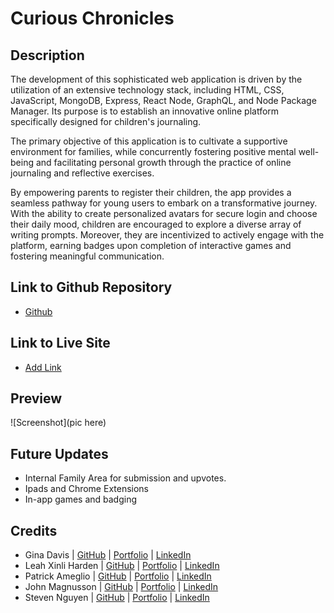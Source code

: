 
# Curious Chronicles

## Description
The development of this sophisticated web application is driven by the utilization of an extensive technology stack, including HTML, CSS, JavaScript, MongoDB, Express, React Node, GraphQL, and Node Package Manager. Its purpose is to establish an innovative online platform specifically designed for children's journaling.

The primary objective of this application is to cultivate a supportive environment for families, while concurrently fostering positive mental well-being and facilitating personal growth through the practice of online journaling and reflective exercises.

By empowering parents to register their children, the app provides a seamless pathway for young users to embark on a transformative journey. With the ability to create personalized avatars for secure login and choose their daily mood, children are encouraged to explore a diverse array of writing prompts. Moreover, they are incentivized to actively engage with the platform, earning badges upon completion of interactive games and fostering meaningful communication.

## Link to Github Repository
- [Github](https://github.com/Qaizen/curious-chronicles)

## Link to Live Site
- [Add Link](https://github.com/Qaizen/curious-chronicles)
    
## Preview
![Screenshot](pic here)

## Future Updates
- Internal Family Area for submission and upvotes.
- Ipads and Chrome Extensions
- In-app games and badging

## Credits
- Gina Davis | [GitHub](https://github.com/ginitadavis) | [Portfolio](https://ginitadavis.github.io/platinum-portfolio/) | [LinkedIn](https://www.linkedin.com/in/gina-davis-b3944525/) 
- Leah Xinli Harden | [GitHub](https://github.com/Leah-Harden) | [Portfolio](https://github.com/Leah-Harden/React-Based-Showcase) | [LinkedIn](https://www.linkedin.com/in/leahxharden/) 
- Patrick Ameglio | [GitHub](https://github.com/PatAmeglio) | [Portfolio](https://github.com/PatAmeglio/react-portfolio) | [LinkedIn](https://www.linkedin.com/in/patrick-ameglio-8319a6b0/) 
- John Magnusson | [GitHub](https://github.com/sobewon) | [Portfolio](https://sobewon.github.io/reaction-portfolio/) | [LinkedIn](https://www.linkedin.com/in/john-magnuson-8b0806263/) 
- Steven Nguyen | [GitHub](https://github.com/Qaizen) | [Portfolio](https://qaizen.github.io/react-portfolio/) | [LinkedIn](https://www.linkedin.com/in/steveqvnguyen/) 

